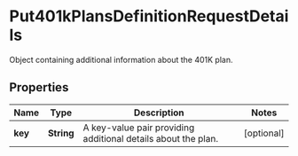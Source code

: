 

# Put401kPlansDefinitionRequestDetails

Object containing additional information about the 401K plan.

## Properties

| Name | Type | Description | Notes |
|------------ | ------------- | ------------- | -------------|
|**key** | **String** | A key-value pair providing additional details about the plan. |  [optional] |



